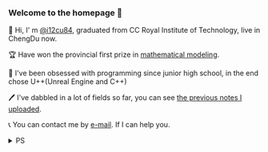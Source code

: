 ### Welcome to the homepage 👋

👋 Hi, I' m [@i12cu84](https://github.com/i12cu84), graduated from CC Royal Institute of Technology, live in ChengDu now.

🏆 Have won the provincial first prize in [mathematical modeling](https://github.com/i12cu84/Mathematical-Modeling-Python).

🎯 I've been obsessed with programming since junior high school, in the end chose U++(Unreal Engine and C++)

🖊️ I've dabbled in a lot of fields so far, you can see [the previous notes I uploaded](https://github.com/i12cu84/I12cu84-Learn-Notes).

📞 You can contact me by [e-mail](i12cu84@foxmail.com). If I can help you.


<details>
<summary>PS</summary>
<pre><code>
There are a lot of treasure in my library, oh, I hope to help you, if you don't dislike it, please collect it, this is not a small encouragement to me, thank you!

My English is not very good. I'm sorry that most of my notes are in Chinese. If possible, I will try to express some key content in English.

I'm focusing on U++ right now and probably won't delve into anything else, but I can get up to speed quickly and love to learn.

MBTI is an ISFJ, wish I knew you.

[my lib](https://github.com/i12cu84?tab=repositories) And [more](https://github.com/i12cu84/i12cu84) 
</code></pre>
</details>

<!--
**i12cu84/i12cu84** is a ✨ _special_ ✨ repository because its `README.md` (this file) appears on your GitHub profile.

Here are some ideas to get you started:

- 🔭 I’m currently working on ...
- 🌱 I’m currently learning ...
- 👯 I’m looking to collaborate on ...
- 🤔 I’m looking for help with ...
- 💬 Ask me about ...
- 📫 How to reach me: ...
- 😄 Pronouns: ...
- ⚡ Fun fact: ...

-> later homepage

### Welcome to the homepage 👋

👋 Hi, I' m @i12cu84(I want to see you ate for ... :> ). Real name is yuran, from China WenZhou, live in ChengDu now.

📚 Graduated from the Mathematics Department of CC Royal University of Technology in 2022.

🏆 Have won the provincial first prize in mathematical modeling. Energy is limited, so stop here...

🔍️ About me ...

🎯 I've been obsessed with programming since junior high school, in the end chose U++(Unreal Engine and C++)

🖊️ I've dabbled in a lot of fields so far, you can see the previous notes I uploaded, well organized and not maintaining it.

🤗 By now, I've covered a lot of languages (including but not limited to c++,python,matlab,lua,Unity-C#,java,R,u++,html,css,markdwon,latex and more)

🤔 Due to mathematics background, also know some other fields (graphics,networks,systems,shader,data structures and algorithms,numerical analysis and more)

🤫 Can't chew too much. I don't think I'm that good. Learning is a long process.

🤭 Of course ...

🎮 I used to be an unknown professional gamer, it was an unforgettable time for me....

💻 After retirement mainly play Honor of Kings[Country area]. Even though I'm getting worse, but that doesn't stop me from having pleasure.

🤝 I accept all technical support and communication, and don't forget to invite me to play games!

📞 You can contact me by e-mail: i12cu84@foxmail.com. If I can help you.

P.S.-1: There are a lot of treasure in my library, oh, I hope to help you, if you don't dislike it, please collect it, this is not a small encouragement to me, thank you!

P.S.0: My English is not very good. I'm sorry that most of my notes are in Chinese. If possible, I will try to express some key content in English.

P.S.1: I'm focusing on U++ right now and probably won't delve into anything else, but I can get up to speed quickly and love to learn.

P.S.2: MBTI is an ISFJ, wish I knew you.

-->
